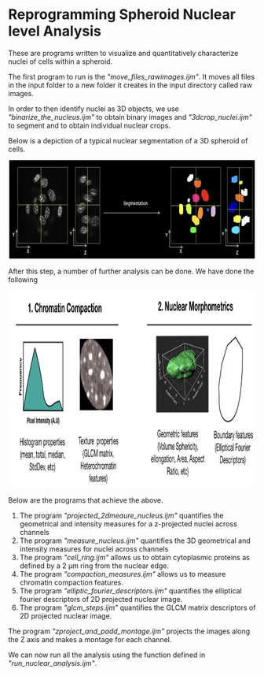 # Reprogramming Spheroid Nuclear level Analysis
These are programs written to visualize and quantitatively characterize nuclei of cells within a spheroid. 

The first program to run is the _"move_files_rawimages.ijm"_. It moves all files in the input folder to a new folder it creates in the input directory called raw images. 

In order to then identify nuclei as 3D objects, we use _"binarize_the_nucleus.ijm"_ to obtain binary images and _"3dcrop_nuclei.ijm"_ to segment and to obtain individual nuclear crops.

Below is a depiction of a typical nuclear segmentation of a 3D spheroid of cells.<br/>
<p align="center">
<img src='/nuclear_level_image_analysis/Sepgmentation.png' height='200' width='500'><br/>
</p>


After this step, a number of further analysis can be done. We have done the following<br/>
<p align="center">
<img src='/nuclear_level_image_analysis/Features.png' height='400' width='800'><br/>
</p>

Below are the programs that achieve the above. 

  1. The program _"projected_2dmeaure_nucleus.ijm"_ quantifies the geometrical and intensity measures for a z-projected nuclei across channels 
  2. The program _"measure_nucleus.ijm"_ quantifies the 3D geometrical and intensity measures for nuclei across channels 
  3. The program _"cell_ring.ijm"_ allows us to obtain cytoplasmic proteins as defined by a 2 µm ring from the nuclear edge.
  4. The program _"compaction_measures.ijm"_ allows us to measure chromatin compaction features.
  5. The program _"elliptic_fourier_descriptors.ijm"_ quantifies the elliptical fourier descriptors of 2D projected nuclear image. 
  6. The program _"glcm_steps.ijm"_ quantifies the GLCM matrix descriptors of 2D projected nuclear image. 

  The program _"zproject_and_padd_montage.ijm"_ projects the images along the Z axis and makes a montage for each channel. 

We can now run all the analysis using the function defined in _"run_nuclear_analysis.ijm"_.
